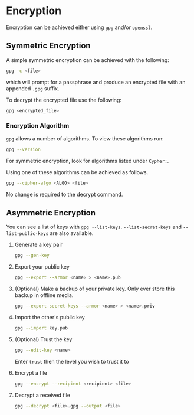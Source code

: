 # Encryption

Encryption can be achieved either using `gpg` and/or [`openssl`](./ssl.md).

## Symmetric Encryption

A simple symmetric encryption can be achieved with the following:

```bash
gpg -c <file>
```

which will prompt for a passphrase and produce an encrypted file with an appended `.gpg` suffix.

To decrypt the encrypted file use the following:

```bash
gpg <encrypted_file>
```

### Encryption Algorithm

`gpg` allows a number of algorithms. To view these algorithms run:

```bash
gpg --version
```

For symmetric encryption, look for algorithms listed under `Cypher:`.

Using one of these algorithms can be achieved as follows.

```bash
gpg --cipher-algo <ALGO> <file>
```

No change is required to the decrypt command.

## Asymmetric Encryption

You can see a list of keys with `gpg --list-keys`. `--list-secret-keys` and `--list-public-keys` are also available.

1. Generate a key pair

    ```bash
    gpg --gen-key
    ```

1. Export your public key

    ```bash
    gpg --export --armor <name> > <name>.pub
    ```
    
1. (Optional) Make a backup of your private key. Only ever store this backup in offline media.
    ```bash
    gpg --export-secret-keys --armor <name> > <name>.priv
    ```

1. Import the other's public key

    ```bash
    gpg --import key.pub
    ```

1. (Optional) Trust the key
    
    ```bash
    gpg --edit-key <name>
    ```
    Enter `trust` then the level you wish to trust it to

1. Encrypt a file

    ```bash
    gpg --encrypt --recipient <recipient> <file>
    ```

1. Decrypt a received file

    ```bash
    gpg --decrypt <file>.gpg --output <file>
    ```
